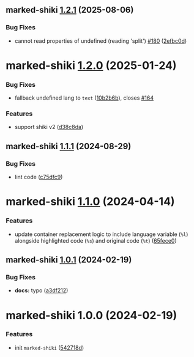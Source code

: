 ## marked-shiki [1.2.1](https://github.com/bent10/marked-extensions/compare/marked-shiki@1.2.0...marked-shiki@1.2.1) (2025-08-06)


### Bug Fixes

* cannot read properties of undefined (reading 'split') [#180](https://github.com/bent10/marked-extensions/issues/180) ([2efbc0d](https://github.com/bent10/marked-extensions/commit/2efbc0d34008933d95fb37fed1d45ae1bf54cae6))

# marked-shiki [1.2.0](https://github.com/bent10/marked-extensions/compare/marked-shiki@1.1.1...marked-shiki@1.2.0) (2025-01-24)


### Bug Fixes

* fallback undefined lang to `text` ([10b2b6b](https://github.com/bent10/marked-extensions/commit/10b2b6bfffd2917b8921a2dca47460f481ee979f)), closes [#164](https://github.com/bent10/marked-extensions/issues/164)


### Features

* support shiki v2 ([d38c8da](https://github.com/bent10/marked-extensions/commit/d38c8dac374cad349e896d69cb78a4ccf55186ca))

## marked-shiki [1.1.1](https://github.com/bent10/marked-extensions/compare/marked-shiki@1.1.0...marked-shiki@1.1.1) (2024-08-29)


### Bug Fixes

* lint code ([c75dfc9](https://github.com/bent10/marked-extensions/commit/c75dfc94eb2fc61d258d2e36caf20d4a91e06a16))

# marked-shiki [1.1.0](https://github.com/bent10/marked-extensions/compare/marked-shiki@1.0.1...marked-shiki@1.1.0) (2024-04-14)


### Features

* update container replacement logic to include language variable (`%l`) alongside highlighted code (`%s`) and original code (`%t`) ([65fece0](https://github.com/bent10/marked-extensions/commit/65fece00268df939a0baead136f8e71ccf572b8c))

## marked-shiki [1.0.1](https://github.com/bent10/marked-extensions/compare/marked-shiki@1.0.0...marked-shiki@1.0.1) (2024-02-19)


### Bug Fixes

* **docs:** typo ([a3df212](https://github.com/bent10/marked-extensions/commit/a3df2127b8e35d972243932e7575c21a7c2fef70))

# marked-shiki 1.0.0 (2024-02-19)


### Features

* init `marked-shiki` ([542718d](https://github.com/bent10/marked-extensions/commit/542718d072e81f249e3f88fcbdab989b5c2ba76b))
